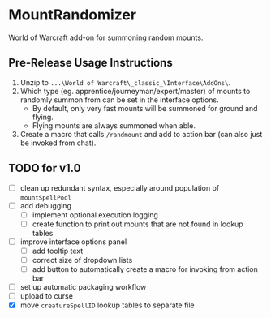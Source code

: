 # MountRandomizer
World of Warcraft add-on for summoning random mounts.

## Pre-Release Usage Instructions
1.  Unzip to `...\World of Warcraft\_classic_\Interface\AddOns\`.
1.  Which type (eg. apprentice/journeyman/expert/master) of mounts to randomly summon from can be
    set in the interface options.
    -   By default, only very fast mounts will be summoned for ground and flying.
    -   Flying mounts are always summoned when able.
1.  Create a macro that calls `/randmount` and add to action bar (can also just be invoked from
    chat).

## TODO for v1.0

- [ ] clean up redundant syntax, especially around population of `mountSpellPool`
- [ ] add debugging
    - [ ] implement optional execution logging
    - [ ] create function to print out mounts that are not found in lookup tables
- [ ] improve interface options panel
    - [ ] add tooltip text
    - [ ] correct size of dropdown lists
    - [ ] add button to automatically create a macro for invoking from action bar
- [ ] set up automatic packaging workflow
- [ ] upload to curse
- [x] move `creatureSpellID` lookup tables to separate file
